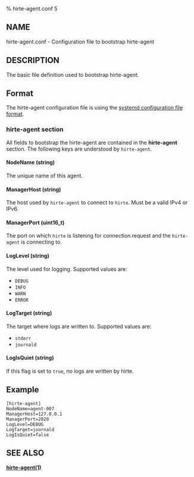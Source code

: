 % hirte-agent.conf 5

## NAME

hirte-agent.conf - Configuration file to bootstrap hirte-agent

## DESCRIPTION

The basic file definition used to bootstrap hirte-agent.

## Format

The hirte-agent configuration file is using the
[systemd configuration file format](https://www.freedesktop.org/software/systemd/man/systemd.syntax.html).

### **hirte-agent** section

All fields to bootstrap the hirte-agent are contained in the **hirte-agent** section. The following keys are understood by `hirte-agent`.

#### **NodeName** (string)

The unique name of this agent.

#### **ManagerHost** (string)

The host used by `hirte-agent` to connect to `hirte`. Must be a valid IPv4 or IPv6.

#### **ManagerPort** (uint16_t)

The port on which `hirte` is listening for connection request and the `hirte-agent` is connecting to.

#### **LogLevel** (string)

The level used for logging. Supported values are:

- `DEBUG`
- `INFO`
- `WARN`
- `ERROR`

#### **LogTarget** (string)

The target where logs are written to. Supported values are:

- `stderr`
- `journald`

#### **LogIsQuiet** (string)

If this flag is set to `true`, no logs are written by hirte.

## Example

```
[hirte-agent]
NodeName=agent-007
ManagerHost=127.0.0.1
ManagerPort=2020
LogLevel=DEBUG
LogTarget=journald
LogIsQuiet=false
```

## SEE ALSO

**[hirte-agent(1)](https://github.com/containers/hirte/blob/main/doc/man/hirte-agent.1.md)**
